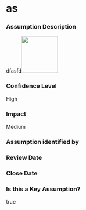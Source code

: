 

# as

### Assumption Description


dfasfd<img style="height:100px;" src="../../files/file_e00ee66743a84e64.svg">



### Confidence Level


High



### Impact


Medium



### Assumption identified by




### Review Date




### Close Date




### Is this a Key Assumption?

true

